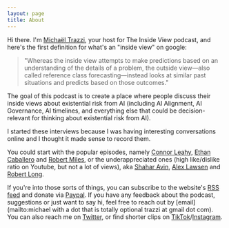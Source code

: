 ```yaml
---
layout: page
title: About
---
```


Hi there. I'm [Michaël Trazzi](https://michaeltrazzi.com), your host for The Inside View podcast, and here's the first definition for what's an "inside view" on google:

> "Whereas the inside view attempts to make predictions based on an understanding of the details of a problem, the outside view—also called reference class forecasting—instead looks at similar past situations and predicts based on those outcomes."

The goal of this podcast is to create a place where people discuss their inside views about existential risk from AI (including AI Alignment, AI Governance, AI timelines, and everything else that could be decision-relevant for thinking about existential risk from AI).

I started these interviews because I was having interesting conversations online and I thought it made sense to record them.

You could start with the popular episodes, namely [Connor Leahy](https://theinsideview.ai/connor2), [Ethan](https://theinsideview.ai/ethan2) [Caballero](https://theinsideview.ai/ethan) and [Robert Miles](https://theinsideview.ai/rob), or the underappreciated ones (high like/dislike ratio on Youtube, but not a lot of views), aka [Shahar Avin](https://theinsideview.ai/shahar), [Alex Lawsen](https://theinsideview.ai/alex) and [Robert Long](https://theinsideview.ai/roblong).

If you're into those sorts of things, you can subscribe to the website's [RSS feed](https://theinsideview.ai/feed.xml) and donate via [Paypal](https://paypal.me/michaeltrazzi). If you have any feedback about the podcast, suggestions or just want to say hi, feel free to reach out by [email](mailto:michael with a dot that is totally optional trazzi at gmail dot com). You can also reach me on [Twitter](https://twitter.com/MichaelTrazzi), or find shorter clips on [TikTok](https://www.tiktok.com/@theinsideview.ai)/[Instagram](http://instagram.com/theinsideview.ai).
